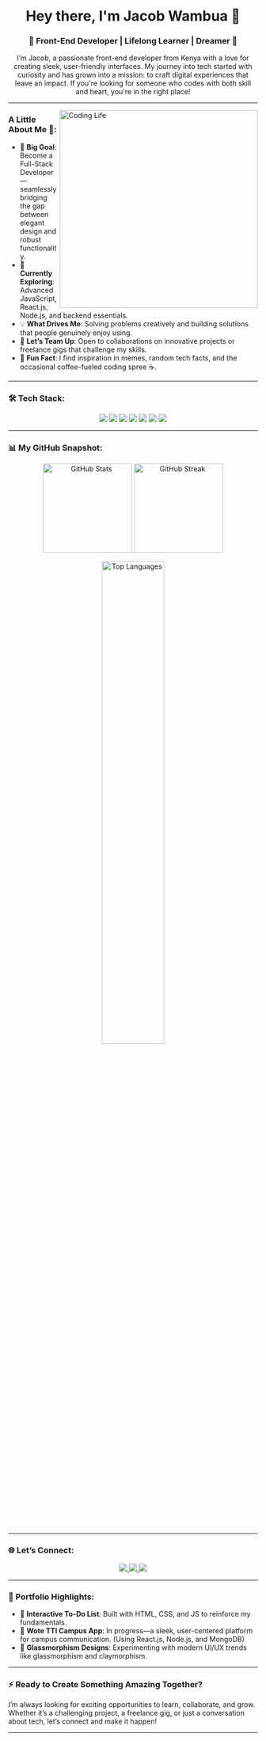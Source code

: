 <h1 align="center">Hey there, I'm Jacob Wambua 👋</h1>
<h3 align="center">🌟 Front-End Developer | Lifelong Learner | Dreamer 🌟</h3>

<p align="center">
  I’m Jacob, a passionate front-end developer from Kenya with a love for creating sleek, user-friendly interfaces. 
  My journey into tech started with curiosity and has grown into a mission: to craft digital experiences that leave an impact. 
  If you're looking for someone who codes with both skill and heart, you're in the right place!
</p>

---

<img align="right" alt="Coding Life" width="400" src="https://cdn.dribbble.com/users/1708950/screenshots/4188877/developer.gif">

### A Little About Me 🌱:
- 🎯 **Big Goal**: Become a Full-Stack Developer—seamlessly bridging the gap between elegant design and robust functionality. 
- 🚀 **Currently Exploring**: Advanced JavaScript, React.js, Node.js, and backend essentials.
- 💡 **What Drives Me**: Solving problems creatively and building solutions that people genuinely enjoy using.
- 🤝 **Let’s Team Up**: Open to collaborations on innovative projects or freelance gigs that challenge my skills.
- 🌟 **Fun Fact**: I find inspiration in memes, random tech facts, and the occasional coffee-fueled coding spree ☕.

---

### 🛠️ Tech Stack: 
<p align="center">
  <img src="https://img.shields.io/badge/Code-HTML5-informational?style=for-the-badge&logo=html5&logoColor=white"/>
  <img src="https://img.shields.io/badge/Code-CSS3-blue?style=for-the-badge&logo=css3&logoColor=white"/>
  <img src="https://img.shields.io/badge/Code-JavaScript-yellow?style=for-the-badge&logo=javascript&logoColor=black"/>
  <img src="https://img.shields.io/badge/Framework-React.js-lightblue?style=for-the-badge&logo=react&logoColor=white"/>
  <img src="https://img.shields.io/badge/Tools-Git-orange?style=for-the-badge&logo=git&logoColor=white"/>
  <img src="https://img.shields.io/badge/UI-Bootstrap-purple?style=for-the-badge&logo=bootstrap&logoColor=white"/>
  <img src="https://img.shields.io/badge/Design-Adobe%20Illustrator-ff69b4?style=for-the-badge&logo=adobeillustrator&logoColor=white"/>
</p>

---

### 📊 My GitHub Snapshot:
<p align="center">
  <img src="https://github-readme-stats.vercel.app/api?username=jake9953&show_icons=true&theme=tokyonight" alt="GitHub Stats" height="180"/>
  <img src="https://github-readme-streak-stats.herokuapp.com/?user=jake9953&theme=tokyonight" alt="GitHub Streak" height="180"/>
</p>
<p align="center">
  <img src="https://github-readme-stats.vercel.app/api/top-langs/?username=jake9953&layout=compact&theme=tokyonight" alt="Top Languages" width="50%"/>
</p>

---

### 🌐 Let’s Connect:
<p align="center">
  <a href="https://linkedin.com/in/jacob-wambua-17a107153" target="_blank">
    <img src="https://img.shields.io/badge/LinkedIn-Jacob%20Wambua-blue?style=for-the-badge&logo=linkedin&logoColor=white"/>
  </a>
  <a href="https://twitter.com/wambuajacobs_o" target="_blank">
    <img src="https://img.shields.io/badge/Twitter-@WambuaJacobs__o-1DA1F2?style=for-the-badge&logo=twitter&logoColor=white"/>
  </a>
  <a href="mailto:jacobwambua793@gmail.com" target="_blank">
    <img src="https://img.shields.io/badge/Email-jacobwambua793@gmail.com-D14836?style=for-the-badge&logo=gmail&logoColor=white"/>
  </a>
</p>

---

### 💼 Portfolio Highlights:
- 🚀 **Interactive To-Do List**: Built with HTML, CSS, and JS to reinforce my fundamentals.
- 🌌 **Wote TTI Campus App**: In progress—a sleek, user-centered platform for campus communication. (Using React.js, Node.js, and MongoDB)
- 🎨 **Glassmorphism Designs**: Experimenting with modern UI/UX trends like glassmorphism and claymorphism.

---

### ⚡ Ready to Create Something Amazing Together?
I’m always looking for exciting opportunities to learn, collaborate, and grow. Whether it’s a challenging project, a freelance gig, or just a conversation about tech, let’s connect and make it happen!

---

